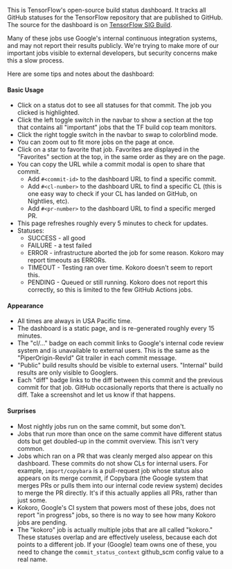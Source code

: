 This is TensorFlow's open-source build status dashboard. It tracks all
GitHub statuses for the TensorFlow repository that are published to GitHub.
The source for the dashboard is on [TensorFlow SIG Build](https://github.com/tensorflow/build/tree/master/tf_oss_dashboard).

Many of these jobs use Google's internal continuous integration systems, and may
not report their results publicly. We're trying to make more of our important
jobs visible to external developers, but security concerns make this a slow
process.

Here are some tips and notes about the dashboard:

#### Basic Usage

- Click on a status dot to see all statuses for that commit. The job you
  clicked is highlighted.
- Click the left toggle switch in the navbar to show a section at the top
  that contains all "important" jobs that the TF build cop team monitors.
- Click the right toggle switch in the navbar to swap to colorblind mode.
- You can zoom out to fit more jobs on the page at once.
- Click on a star to favorite that job. Favorites are displayed in the
  "Favorites" section at the top, in the same order as they are on the page.
- You can copy the URL while a commit modal is open to share that commit.
  - Add `#<commit-id>` to the dashboard URL to find a specific commit.
  - Add `#<cl-number>` to the dashboard URL to find a specific CL (this is one
    easy way to check if your CL has landed on GitHub, on Nightlies, etc).
  - Add `#<pr-number>` to the dashboard URL to find a specific merged PR.
- This page refreshes roughly every 5 minutes to check for updates.
- Statuses:
  - SUCCESS - all good
  - FAILURE - a test failed
  - ERROR - infrastructure aborted the job for some reason. Kokoro may report
    timeouts as ERRORs.
  - TIMEOUT - Testing ran over time. Kokoro doesn't seem to report this.
  - PENDING - Queued or still running. Kokoro does not report this correctly,
    so this is limited to the few GitHub Actions jobs.

#### Appearance

- All times are always in USA Pacific time.
- The dashboard is a static page, and is re-generated roughly every 15 minutes.
- The "cl/..." badge on each commit links to Google's internal code review
  system and is unavailable to external users. This is the same as the
  "PiperOrigin-RevId" Git trailer in each commit message.
- "Public" build results should be visible to external users. "Internal" build
  results are only visible to Googlers.
- Each "diff" badge links to the diff between this commit and the previous
  commit for that job. GitHub occasionally reports that there is actually no
  diff. Take a screenshot and let us know if that happens.

#### Surprises

- Most nightly jobs run on the same commit, but some don't.
- Jobs that run more than once on the same commit have different status
  dots but get doubled-up in the commit overview. This isn't very common.
- Jobs which ran on a PR that was cleanly merged also appear on this dashboard.
  These commits do not show CLs for internal users. For example,
  `import/copybara` is a pull-request job whose status also appears on its
  merge commit, if Copybara (the Google system that merges PRs or pulls them
  into our internal code review system) decides to merge the PR directly. It's
  if this actually applies all PRs, rather than just some.
- Kokoro, Google's CI system that powers most of these jobs, does not report
  "in progress" jobs, so there is no way to see how many Kokoro jobs are
  pending.
- The "kokoro" job is actually multiple jobs that are all called "kokoro." These
  statuses overlap and are effectively useless, because each dot points to a
  different job. If your (Google) team owns one of these, you need to change the
  `commit_status_context` github_scm config value to a real name.

